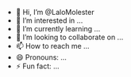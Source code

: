 - 👋 Hi, I’m @LaloMolester
- 👀 I’m interested in ...
- 🌱 I’m currently learning ...
- 💞️ I’m looking to collaborate on ...
- 📫 How to reach me ...
- 😄 Pronouns: ...
- ⚡ Fun fact: ...

<!---
LaloMolester/LaloMolester is a ✨ special ✨ repository because its `README.md` (this file) appears on your GitHub profile.
You can click the Preview link to take a look at your changes.
--->

